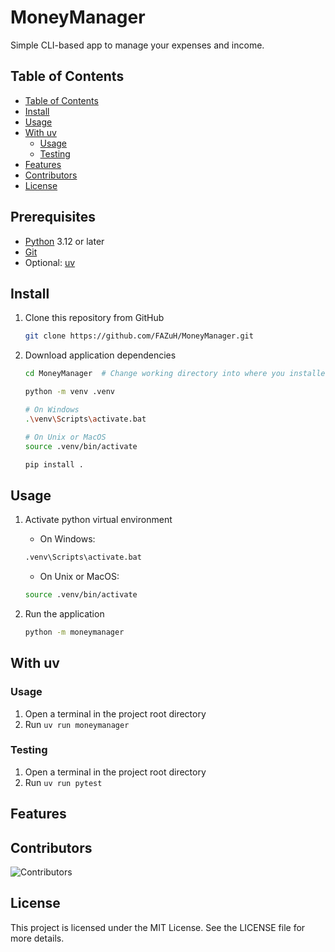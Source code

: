 # MoneyManager

Simple CLI-based app to manage your expenses and income.

## Table of Contents

- [Table of Contents](#table-of-contents)
- [Install](#install)
- [Usage](#usage)
- [With uv](#with-uv)
    - [Usage](#usage-1)
    - [Testing](#testing)
- [Features](#features)
- [Contributors](#contributors)
- [License](#license)

## Prerequisites

- [Python](https://www.python.org/downloads/) 3.12 or later
- [Git](https://git-scm.com/downloads)
- Optional: [uv](https://docs.astral.sh/uv/getting-started/installation/#standalone-installer)

## Install

1. Clone this repository from GitHub

    ```sh
    git clone https://github.com/FAZuH/MoneyManager.git
    ```

2. Download application dependencies

    ```sh
    cd MoneyManager  # Change working directory into where you installed MoneyManagerr

    python -m venv .venv

    # On Windows
    .\venv\Scripts\activate.bat

    # On Unix or MacOS
    source .venv/bin/activate

    pip install .
    ```

## Usage

1. Activate python virtual environment

   - On Windows:

   ```sh
   .venv\Scripts\activate.bat
   ```

   - On Unix or MacOS:

   ```sh
   source .venv/bin/activate
   ```

2. Run the application

    ```sh
    python -m moneymanager
    ```

## With uv

### Usage

1. Open a terminal in the project root directory
2. Run `uv run moneymanager`

### Testing

1. Open a terminal in the project root directory
2. Run `uv run pytest`

## Features

## Contributors

![Contributors](https://contrib.rocks/image?repo=FAZuH/MoneyManager)

## License

This project is licensed under the MIT License. See the LICENSE file for more details.

